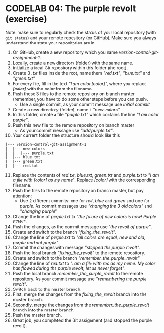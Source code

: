 # CODELAB 04: The purple revolt (exercise)

Note: make sure to regularly check the status of your local repository (with `git status`)
and your remote repository (on GitHub). Make sure you always understand the state your repositories are in.

1. On GitHub, create a new repository which you name *version-control-git-assignment-1*.
2. Locally, create a new directory (folder) with the same name.
3. Initialize a local Git repository within this folder (the root).
4. Create 3 *.txt* files inside the root, name them *"red.txt"*, *"blue.txt"* and *"green.txt"*
5. For every file, fill in the text *"I am color [color]"*, where you replace *[color]* with the color from the filename.
6. Push these 3 files to the remote repository on branch master (remember, you have to do some other steps before you can push).
    - Use a single commit, as your commit message use *initial commit*
7. Create a new directory (folder), name it *"new-colors"*.
8. In this folder, create a file *"purple.txt"* which contains the line *"I am color purple"*.
9. Push this new file to the remote repository on branch master
    - As your commit message use *"add purple.txt"*.
10. Your current folder tree structure should look like this
```
|--- version-control-git-assignment-1
|  |--- new-colors
|  |   |--- purple.txt
|  |--- blue.txt
|  |--- green.txt
|  |--- red.txt
```
11. Replace the contents of *red.txt*, *blue.txt*, *green.txt* and *purple.txt* to *"I am a file with [color] as my name"*. Replace *[color]* with the corresponding filename.
13. Push the files to the remote repository on branch master, but pay attention:
    - Use 2 different commits: one for *red*, *blue* and *green* and one for *purple*. 
    As commit messages use *"changing the 3 old colors"* and *"changing purple"*
14. Change the line of *purple.txt* to *"the future of new colors is now! Purple FTW!"*.
15. Push the changes, as the commit message use *"the revolt of purple"*.
16. Create and switch to the branch *"fixing_the_revolt"*.
17. Change the line of *purple.txt* to *"all colors are equal, new and old, purple and not purple"*.
18. Commit the changes with message *"stopped the purple revolt"*.
19. Push the local branch *"fixing_the_revolt"* to the remote repository.
20. Create and switch to the branch *"remember_the_purple_revolt"*
21. Change the line of *red.txt* to *"I am a file with red as my name. My color has flowed during the purple revolt, let us never forget"*.
22. Push the local branch *remember_the_purple_revolt* to the remote repository. As your commit message use *"remembering the purple revolt"*.
23. Switch back to the master branch.
24. First, merge the changes from the *fixing_the_revolt* branch into the master branch.
25. Secondly, merge the changes from the *remember_the_purple_revolt* branch into the master branch.
26. Push the master branch.
27. Great job, you completed the Git assignment (and stopped the purple revolt).
